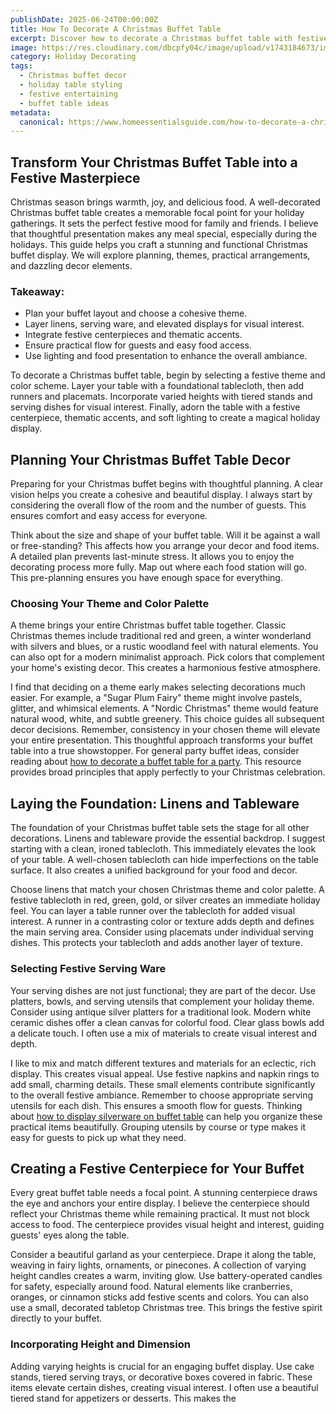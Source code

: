 ```yaml
---
publishDate: 2025-06-24T00:00:00Z
title: How To Decorate A Christmas Buffet Table
excerpt: Discover how to decorate a Christmas buffet table with festive flair. Learn layout tips, decor themes, and practical ideas for a stunning holiday spread.
image: https://res.cloudinary.com/dbcpfy04c/image/upload/v1743184673/images_k6zam3.png
category: Holiday Decorating
tags:
  - Christmas buffet decor
  - holiday table styling
  - festive entertaining
  - buffet table ideas
metadata:
  canonical: https://www.homeessentialsguide.com/how-to-decorate-a-christmas-buffet-table
---
```


## Transform Your Christmas Buffet Table into a Festive Masterpiece

Christmas season brings warmth, joy, and delicious food. A well-decorated Christmas buffet table creates a memorable focal point for your holiday gatherings. It sets the perfect festive mood for family and friends. I believe that thoughtful presentation makes any meal special, especially during the holidays. This guide helps you craft a stunning and functional Christmas buffet display. We will explore planning, themes, practical arrangements, and dazzling decor elements.

### Takeaway:

*   Plan your buffet layout and choose a cohesive theme.
*   Layer linens, serving ware, and elevated displays for visual interest.
*   Integrate festive centerpieces and thematic accents.
*   Ensure practical flow for guests and easy food access.
*   Use lighting and food presentation to enhance the overall ambiance.

To decorate a Christmas buffet table, begin by selecting a festive theme and color scheme. Layer your table with a foundational tablecloth, then add runners and placemats. Incorporate varied heights with tiered stands and serving dishes for visual interest. Finally, adorn the table with a festive centerpiece, thematic accents, and soft lighting to create a magical holiday display.

## Planning Your Christmas Buffet Table Decor

Preparing for your Christmas buffet begins with thoughtful planning. A clear vision helps you create a cohesive and beautiful display. I always start by considering the overall flow of the room and the number of guests. This ensures comfort and easy access for everyone.

Think about the size and shape of your buffet table. Will it be against a wall or free-standing? This affects how you arrange your decor and food items. A detailed plan prevents last-minute stress. It allows you to enjoy the decorating process more fully. Map out where each food station will go. This pre-planning ensures you have enough space for everything.

### Choosing Your Theme and Color Palette

A theme brings your entire Christmas buffet table together. Classic Christmas themes include traditional red and green, a winter wonderland with silvers and blues, or a rustic woodland feel with natural elements. You can also opt for a modern minimalist approach. Pick colors that complement your home's existing decor. This creates a harmonious festive atmosphere.

I find that deciding on a theme early makes selecting decorations much easier. For example, a "Sugar Plum Fairy" theme might involve pastels, glitter, and whimsical elements. A "Nordic Christmas" theme would feature natural wood, white, and subtle greenery. This choice guides all subsequent decor decisions. Remember, consistency in your chosen theme will elevate your entire presentation. This thoughtful approach transforms your buffet table into a true showstopper. For general party buffet ideas, consider reading about [how to decorate a buffet table for a party](https://homeessentialsguide.com/how-to-decorate-a-buffet-table-for-a-party). This resource provides broad principles that apply perfectly to your Christmas celebration.

## Laying the Foundation: Linens and Tableware

The foundation of your Christmas buffet table sets the stage for all other decorations. Linens and tableware provide the essential backdrop. I suggest starting with a clean, ironed tablecloth. This immediately elevates the look of your table. A well-chosen tablecloth can hide imperfections on the table surface. It also creates a unified background for your food and decor.

Choose linens that match your chosen Christmas theme and color palette. A festive tablecloth in red, green, gold, or silver creates an immediate holiday feel. You can layer a table runner over the tablecloth for added visual interest. A runner in a contrasting color or texture adds depth and defines the main serving area. Consider using placemats under individual serving dishes. This protects your tablecloth and adds another layer of texture.

### Selecting Festive Serving Ware

Your serving dishes are not just functional; they are part of the decor. Use platters, bowls, and serving utensils that complement your holiday theme. Consider using antique silver platters for a traditional look. Modern white ceramic dishes offer a clean canvas for colorful food. Clear glass bowls add a delicate touch. I often use a mix of materials to create visual interest and depth.

I like to mix and match different textures and materials for an eclectic, rich display. This creates visual appeal. Use festive napkins and napkin rings to add small, charming details. These small elements contribute significantly to the overall festive ambiance. Remember to choose appropriate serving utensils for each dish. This ensures a smooth flow for guests. Thinking about [how to display silverware on buffet table](https://homeessentialsguide.com/how-to-display-silverware-on-buffet-table) can help you organize these practical items beautifully. Grouping utensils by course or type makes it easy for guests to pick up what they need.

## Creating a Festive Centerpiece for Your Buffet

Every great buffet table needs a focal point. A stunning centerpiece draws the eye and anchors your entire display. I believe the centerpiece should reflect your Christmas theme while remaining practical. It must not block access to food. The centerpiece provides visual height and interest, guiding guests' eyes along the table.

Consider a beautiful garland as your centerpiece. Drape it along the table, weaving in fairy lights, ornaments, or pinecones. A collection of varying height candles creates a warm, inviting glow. Use battery-operated candles for safety, especially around food. Natural elements like cranberries, oranges, or cinnamon sticks add festive scents and colors. You can also use a small, decorated tabletop Christmas tree. This brings the festive spirit directly to your buffet.

### Incorporating Height and Dimension

Adding varying heights is crucial for an engaging buffet display. Use cake stands, tiered serving trays, or decorative boxes covered in fabric. These items elevate certain dishes, creating visual interest. I often use a beautiful tiered stand for appetizers or desserts. This makes the